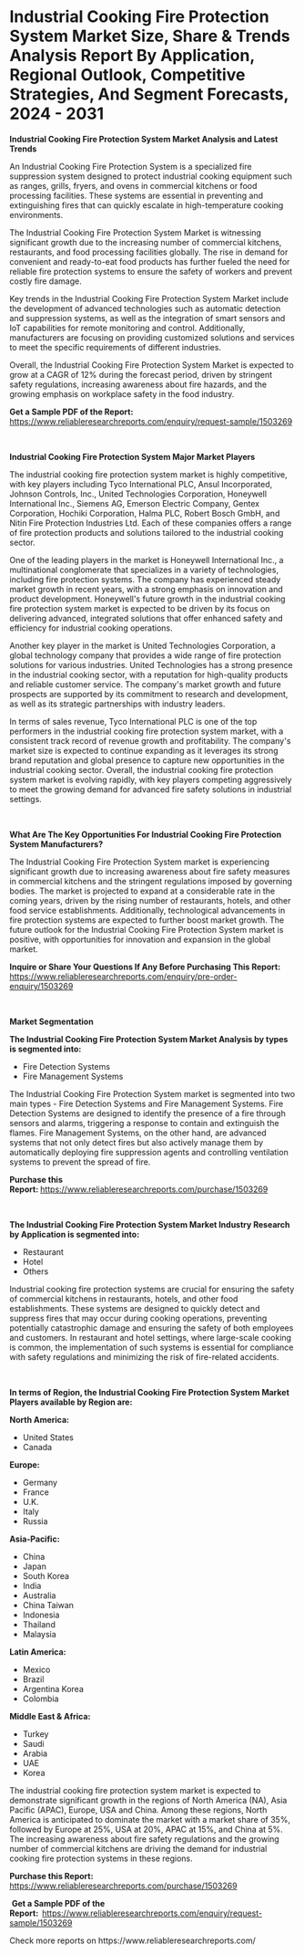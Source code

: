 <p><h1>Industrial Cooking Fire Protection System Market Size, Share & Trends Analysis Report By Application, Regional Outlook, Competitive Strategies, And Segment Forecasts, 2024 - 2031</h1></p><p><strong>Industrial Cooking Fire Protection System Market Analysis and Latest Trends</strong></p>
<p><p>An Industrial Cooking Fire Protection System is a specialized fire suppression system designed to protect industrial cooking equipment such as ranges, grills, fryers, and ovens in commercial kitchens or food processing facilities. These systems are essential in preventing and extinguishing fires that can quickly escalate in high-temperature cooking environments.</p><p>The Industrial Cooking Fire Protection System Market is witnessing significant growth due to the increasing number of commercial kitchens, restaurants, and food processing facilities globally. The rise in demand for convenient and ready-to-eat food products has further fueled the need for reliable fire protection systems to ensure the safety of workers and prevent costly fire damage.</p><p>Key trends in the Industrial Cooking Fire Protection System Market include the development of advanced technologies such as automatic detection and suppression systems, as well as the integration of smart sensors and IoT capabilities for remote monitoring and control. Additionally, manufacturers are focusing on providing customized solutions and services to meet the specific requirements of different industries.</p><p>Overall, the Industrial Cooking Fire Protection System Market is expected to grow at a CAGR of 12% during the forecast period, driven by stringent safety regulations, increasing awareness about fire hazards, and the growing emphasis on workplace safety in the food industry.</p></p>
<p><strong>Get a Sample PDF of the Report:&nbsp;</strong> <a href="https://www.reliableresearchreports.com/enquiry/request-sample/1503269">https://www.reliableresearchreports.com/enquiry/request-sample/1503269</a></p>
<p>&nbsp;</p>
<p><strong>Industrial Cooking Fire Protection System Major Market Players</strong></p>
<p><p>The industrial cooking fire protection system market is highly competitive, with key players including Tyco International PLC, Ansul Incorporated, Johnson Controls, Inc., United Technologies Corporation, Honeywell International Inc., Siemens AG, Emerson Electric Company, Gentex Corporation, Hochiki Corporation, Halma PLC, Robert Bosch GmbH, and Nitin Fire Protection Industries Ltd. Each of these companies offers a range of fire protection products and solutions tailored to the industrial cooking sector.</p><p>One of the leading players in the market is Honeywell International Inc., a multinational conglomerate that specializes in a variety of technologies, including fire protection systems. The company has experienced steady market growth in recent years, with a strong emphasis on innovation and product development. Honeywell's future growth in the industrial cooking fire protection system market is expected to be driven by its focus on delivering advanced, integrated solutions that offer enhanced safety and efficiency for industrial cooking operations.</p><p>Another key player in the market is United Technologies Corporation, a global technology company that provides a wide range of fire protection solutions for various industries. United Technologies has a strong presence in the industrial cooking sector, with a reputation for high-quality products and reliable customer service. The company's market growth and future prospects are supported by its commitment to research and development, as well as its strategic partnerships with industry leaders.</p><p>In terms of sales revenue, Tyco International PLC is one of the top performers in the industrial cooking fire protection system market, with a consistent track record of revenue growth and profitability. The company's market size is expected to continue expanding as it leverages its strong brand reputation and global presence to capture new opportunities in the industrial cooking sector. Overall, the industrial cooking fire protection system market is evolving rapidly, with key players competing aggressively to meet the growing demand for advanced fire safety solutions in industrial settings.</p></p>
<p>&nbsp;</p>
<p><strong>What Are The Key Opportunities For Industrial Cooking Fire Protection System Manufacturers?</strong></p>
<p><p>The Industrial Cooking Fire Protection System market is experiencing significant growth due to increasing awareness about fire safety measures in commercial kitchens and the stringent regulations imposed by governing bodies. The market is projected to expand at a considerable rate in the coming years, driven by the rising number of restaurants, hotels, and other food service establishments. Additionally, technological advancements in fire protection systems are expected to further boost market growth. The future outlook for the Industrial Cooking Fire Protection System market is positive, with opportunities for innovation and expansion in the global market.</p></p>
<p><strong>Inquire or Share Your Questions If Any Before Purchasing This Report:</strong> <a href="https://www.reliableresearchreports.com/enquiry/pre-order-enquiry/1503269">https://www.reliableresearchreports.com/enquiry/pre-order-enquiry/1503269</a></p>
<p>&nbsp;</p>
<p><strong>Market Segmentation</strong></p>
<p><strong>The Industrial Cooking Fire Protection System Market Analysis by types is segmented into:</strong></p>
<p><ul><li>Fire Detection Systems</li><li>Fire Management Systems</li></ul></p>
<p><p>The Industrial Cooking Fire Protection System market is segmented into two main types - Fire Detection Systems and Fire Management Systems. Fire Detection Systems are designed to identify the presence of a fire through sensors and alarms, triggering a response to contain and extinguish the flames. Fire Management Systems, on the other hand, are advanced systems that not only detect fires but also actively manage them by automatically deploying fire suppression agents and controlling ventilation systems to prevent the spread of fire.</p></p>
<p><strong>Purchase this Report:&nbsp;</strong><a href="https://www.reliableresearchreports.com/purchase/1503269">https://www.reliableresearchreports.com/purchase/1503269</a></p>
<p>&nbsp;</p>
<p><strong>The Industrial Cooking Fire Protection System Market Industry Research by Application is segmented into:</strong></p>
<p><ul><li>Restaurant</li><li>Hotel</li><li>Others</li></ul></p>
<p><p>Industrial cooking fire protection systems are crucial for ensuring the safety of commercial kitchens in restaurants, hotels, and other food establishments. These systems are designed to quickly detect and suppress fires that may occur during cooking operations, preventing potentially catastrophic damage and ensuring the safety of both employees and customers. In restaurant and hotel settings, where large-scale cooking is common, the implementation of such systems is essential for compliance with safety regulations and minimizing the risk of fire-related accidents.</p></p>
<p>&nbsp;</p>
<p><strong>In terms of Region, the Industrial Cooking Fire Protection System Market Players available by Region are:</strong></p>
<p>
    <p> <strong> North America: </strong>
        <ul>
            <li>United States</li>
            <li>Canada</li>
        </ul>
        </p> 
    <p> <strong> Europe: </strong>
        <ul>
            <li>Germany</li>
            <li>France</li>
            <li>U.K.</li>
            <li>Italy</li>
            <li>Russia</li>
        </ul>
        </p> 
    <p> <strong> Asia-Pacific: </strong>
        <ul>
            <li>China</li>
            <li>Japan</li>
            <li>South Korea</li>
            <li>India</li>
            <li>Australia</li>
            <li>China Taiwan</li>
            <li>Indonesia</li>
            <li>Thailand</li>
            <li>Malaysia</li>
        </ul>
        </p> 
    <p> <strong> Latin America: </strong>
        <ul>
            <li>Mexico</li>
            <li>Brazil</li>
            <li>Argentina Korea</li>
            <li>Colombia</li>
        </ul>
        </p> 
    <p> <strong> Middle East & Africa: </strong>
        <ul>
            <li>Turkey</li>
            <li>Saudi</li>
            <li>Arabia</li>
            <li>UAE</li>
            <li>Korea</li>
        </ul>
    </p>
    </p>
<p><p>The industrial cooking fire protection system market is expected to demonstrate significant growth in the regions of North America (NA), Asia Pacific (APAC), Europe, USA and China. Among these regions, North America is anticipated to dominate the market with a market share of 35%, followed by Europe at 25%, USA at 20%, APAC at 15%, and China at 5%. The increasing awareness about fire safety regulations and the growing number of commercial kitchens are driving the demand for industrial cooking fire protection systems in these regions.</p></p>
<p><strong>Purchase this Report: </strong><a href="https://www.reliableresearchreports.com/purchase/1503269">https://www.reliableresearchreports.com/purchase/1503269</a></p>
<p>&nbsp;<strong>Get a Sample PDF of the Report:&nbsp;&nbsp;</strong><a href="https://www.reliableresearchreports.com/enquiry/request-sample/1503269">https://www.reliableresearchreports.com/enquiry/request-sample/1503269</a></p>
<p><strong></strong></p>
<p>Check more reports on https://www.reliableresearchreports.com/</p>